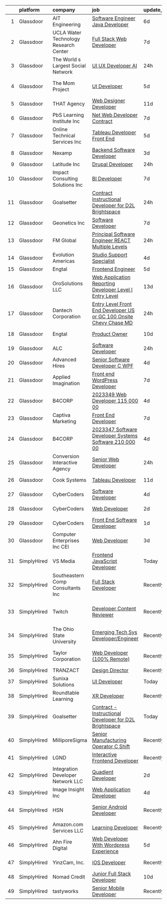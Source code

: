 

|    | platform    | company                               | job                                                                                                                                                                                                                                                                                                                                                                                                                                                                                                                                                                                                                                                                                                                                                                                                                                                                                                                                                                                                                                                                                                                                                                                                                                                                                                                                                                                                  | update_time   | location                      |
|---:|:------------|:--------------------------------------|:-----------------------------------------------------------------------------------------------------------------------------------------------------------------------------------------------------------------------------------------------------------------------------------------------------------------------------------------------------------------------------------------------------------------------------------------------------------------------------------------------------------------------------------------------------------------------------------------------------------------------------------------------------------------------------------------------------------------------------------------------------------------------------------------------------------------------------------------------------------------------------------------------------------------------------------------------------------------------------------------------------------------------------------------------------------------------------------------------------------------------------------------------------------------------------------------------------------------------------------------------------------------------------------------------------------------------------------------------------------------------------------------------------|:--------------|:------------------------------|
|  1 | Glassdoor   | AIT Engineering                       | [Software Engineer  Java Developer ](https://www.glassdoor.com/partner/jobListing.htm?pos=102&ao=1110586&s=58&guid=000001821536e286b734d9c27745db9b&src=GD_JOB_AD&t=SR&vt=w&ea=1&cs=1_9e91de24&cb=1658213295184&jobListingId=1008000208202&cpc=5B877AD962FD223B&jrtk=3-0-1g8ajdom4kugn801-1g8ajdomiii2e800-0a2ed63200f2a129--6NYlbfkN0D0ZqxdZg2TwcIemQ4yr89eGinLCR7bn2QHXosobzuZIHndTq0DHpIGA1ocDLxhN9Jb8svQ_OKQrq83kyhQJ5g5e1MnAuCwvWaalhLzHXf05eE0FLTqCxH-sIhksLsVGj3LKc--yBd5uH1snwTFWeCPKRJzAKooCr7lddlo130lMlK1p_gatJWq-veLKzdLITftzFGWUuAxYMs5Nj25LsDNWoDxFtnhm4twYb2ZmiMXi4cOJI-HqJI_Msp38LQjDe2MhCH5eomyjVKJbo3ZPvqyFlDsird-gkoYCxz_Vb0obVFWk7eeyXKQd2SiWyPUVl7pMGYIX6oSDWciprWZYhRwB5kW3180YUKF5kbcw6MNdXuzy_mMmq485ywAwMUycaQT_jHTzYkOt75njhoiozVt0eu8yiEPSCmRbsVsA0BRkN6QdNt0CMZrN__V8rg_tivPzVF4n7_zBneCo0OblntY5YtfGkXXF8OQQHb5FYIo0_nKPoCfN_azKs5GAZa70ckEpC8wvtwBoe4aPPC--I87)                                                                                                                                                                                                                                                                                                                                                                                                                                                                                                        | 6d            | Orlando, FL                   |
|  2 | Glassdoor   | UCLA Water Technology Research Center | [Full Stack Web Developer](https://www.glassdoor.com/partner/jobListing.htm?pos=117&ao=1110586&s=58&guid=000001821536e286b734d9c27745db9b&src=GD_JOB_AD&t=SR&vt=w&ea=1&cs=1_c0c87c96&cb=1658213295186&jobListingId=1007998823853&cpc=AC285F3A3ECA6BB0&jrtk=3-0-1g8ajdom4kugn801-1g8ajdomiii2e800-1ede1dd7f6c021a2--6NYlbfkN0Ay6kFKCr-v63VpoAAVMigogemZD8BBqQBVpLf3D51uWFpdnsChbQmKjTmbLO0QNBRvN23jAbx8HR3b-hcMnV6yCOvsWzD7SGynhPn7D8ULmMZG-aJBk3SNfWPrNl0rXNdSkgLD25TR2isM8BdJqaZ5KaQXC1njD1h8jA17dvJ5yt9Oj2Hj2b54xvbwZU9x2RDSDeLnbH1LgTl-tCH3l3Cm2fp-prdG3ns7ZyCbPkmgwVoCjFwviVdBuHNVgRM2W5P1IIu3tgAiGrM0fCDm1tqKBtHTcctPN42iOS5lLhndNW9cNvx7IPaZGLJgn-0vqlME3g7bBI97s-p-I9EHbEH9sgdjve8FvfU-j4rrA7aB9GMttzyX4Tu05Xp6VjVUAkDlVz3-OrBPGLBSNKKILPprL8xIVv3iqLfzYTz_SuLsH9sI-OH2CJJ6FlgsJTIWcPndiChENzjvdRN-ed98BIPwFelETWrP3ZugUjZAfnj4onqehiuMRl8c2h6Lu3B8r4Q%3D)                                                                                                                                                                                                                                                                                                                                                                                                                                                                                                                                    | 7d            | Remote                        |
|  3 | Glassdoor   | The World s Largest Social Network    | [UI UX Developer  AI ](https://www.glassdoor.com/partner/jobListing.htm?pos=124&ao=1110586&s=58&guid=000001821536e286b734d9c27745db9b&src=GD_JOB_AD&t=SR&vt=w&ea=1&cs=1_579a1882&cb=1658213295187&jobListingId=1008012161687&cpc=217C45A42544DB93&jrtk=3-0-1g8ajdom4kugn801-1g8ajdomiii2e800-0c8ed47a18e83c06--6NYlbfkN0DSgjPPcnEdvoK3uuxfISLALE6pB1FR7YSHOr_tSg5_QGIhoz_2VqUepdcKLBLI_zQfqeGEJ02t1HlB8_HMM-HwJFzTKhmaijBLIH9TdD1T5RlHAj3Vjqfnj2lClj_iHQd83QlXV3HAWkCn_euEpTGEAlcgiIf0yIfRuZ3DO3FPpWEXl4Ieheetr1QnbeXaRvyKzAPJWIkd3V5y4xC4JmKt_GgiWRYhXOyqv3ggH3nj_C-96yNS4WGePTk-Q4-4Pl76qGYHLde4zza8WLlTFkYFVI3tbzwdDVxnzSA1Zj2kzEeqk9TC2qEV76Tf6FgMuRMhuRARsV6N8OMl86s6-81Wq9SqLYjV7pLuIP579e17W8Ksdq3B-CB-MDr49Ppol4fJRRgYs9TfQAXwj4iw1qW-_rrQ7VW10gRj1Rxh_3-5h48VFopdwDNSUIJQ5nk_8wrsoGVZ80BWI-0klGM3BHE-mQOtGeobI-b58GkPM0QU5iNO8mB1OTmOg6UUpyVpGNEk8ls8TtvatEy7j9mGm8_TwDt7bEOBFNuWNKt6S4budozCFX31nbLQUAN7Gb-ZeBMT_fbpq23cGqfMyiUZ2zu3iEv_si5wf4c%3D)                                                                                                                                                                                                                                                                                                                                                                                                                                        | 24h           | San Francisco, CA             |
|  4 | Glassdoor   | The Mom Project                       | [UI Developer](https://www.glassdoor.com/partner/jobListing.htm?pos=118&ao=1110586&s=58&guid=000001821536e286b734d9c27745db9b&src=GD_JOB_AD&t=SR&vt=w&cs=1_e35ed78d&cb=1658213295186&jobListingId=1008003187076&cpc=632C08DE5A4EA969&jrtk=3-0-1g8ajdom4kugn801-1g8ajdomiii2e800-9cdda45683b89dc0--6NYlbfkN0BDp_epf89aHDQhKpPegNJQ_ldQpEFZQsM9OcONMGxWx6pU56EKHF58QjVdAUvn2gXX1fuekItIkCiy6qYi46CotMFumCy-OLkNLGC5HlInWK_9X0_7Yu4FaCm9-yL2AeUCMmtMoKhVNK81R29Kv7leI8zn9ApL1hPLyF4EWDbSWgGWwlcAkyly182izPc3-6FT80DAznjg5J159GdzhH2RwX_cI3a-kiGK2_NeVtuds9p4dhbH9yXQJN3-0lJ-etEGokpt1pDs0E1_J0sE5j-6Q0vsxM-H6WoKUKevXQ3bVSEK2Kpicr9YzyFL6aTr3DEdHz073Ui1BTgx2b0R_ngD0k00iraxR_4V46SJVuYI4KDkJJRK8HX66l2ymdRdscIKWgkcA4-rNcqYFwyiIUAEqm5vku3K8EOOecPRxbX9jQFgSH2wbbwv7WXiwa3FjfdKukBCb65owNtKGtfjKvJKSnYGS-pG6QSihbO926JVpMx5_k9gvXnn9W5dcp8s3gQqXsO4nQNyI0WEnVcxfN0sFGrr6Pc_nF2iAuQ5TORJlHi4Q06zWYgl_zLKl4AGLf_XBW9SX3bkTQ%3D%3D)                                                                                                                                                                                                                                                                                                                                                                                                                                                                       | 5d            | San Francisco, CA             |
|  5 | Glassdoor   | THAT Agency                           | [Web Designer Developer](https://www.glassdoor.com/partner/jobListing.htm?pos=105&ao=1110586&s=58&guid=000001821536e286b734d9c27745db9b&src=GD_JOB_AD&t=SR&vt=w&ea=1&cs=1_9c07f9e1&cb=1658213295184&jobListingId=1007990020797&cpc=C17E88BEEFAF6676&jrtk=3-0-1g8ajdom4kugn801-1g8ajdomiii2e800-0c50c41ba30ab75e--6NYlbfkN0CNPXhQHeQmpFLG1zbnVry6FDwS6k36Zx3mOturxRE7VTwd-PHBCgegvK6MSUCpLPNO5VeDiSWy4Jg_X4vF36py9cvxKfHCa3YoYBIzWKw3WHI5I-J9NyizVTVDg5tcklXjn-A-4m5usbuY75GunOoLcnQEC6itfPuGb4uBUW9zcmWdS5i-3rDgLi_VQXhNEa_psi4sQR-b4pSwEXEP89gHanPLKvYNdMPmjNRylWGrRA_o9vUzz1z6tilwoNH_-X3rQIicbtvwgxI4Txy7kV1ynWMpbWSX4CfyoA7neonvLsqhuAd9KhQyqR216IxDLb1Yif622nBR02jWZfhs521K22uvHHpy5hr1wsW8IhbCopb-LU9IDhXP788LQigUfrbUfNmxAxKuGqTqw5XfXGNAIAJvF2-drwItr-QOr1kL2iPBGT__NtXYzsYuslWBRFcy2TuCfeOogVXnJNA-pzkvTBnwhmPqVHijd_fMi6mbZ3W6Z37Fbc-8QzwLErTN9eE%3D)                                                                                                                                                                                                                                                                                                                                                                                                                                                                                                                                      | 11d           | West Palm Beach, FL           |
|  6 | Glassdoor   | PbS Learning Institute  Inc           | [ Net Web Developer  Contract ](https://www.glassdoor.com/partner/jobListing.htm?pos=107&ao=1110586&s=58&guid=000001821536e286b734d9c27745db9b&src=GD_JOB_AD&t=SR&vt=w&ea=1&cs=1_8c326a94&cb=1658213295184&jobListingId=1007997508961&cpc=DE56C24FF6DEC286&jrtk=3-0-1g8ajdom4kugn801-1g8ajdomiii2e800-431dc7d6eb8e9e3f--6NYlbfkN0CzcDFs8cjNZITHzPaspPYUdxCTppyanGLeq-qEeiOFHwY2WUyAnrlC6G5l1LuU5IKHxjyCgUqp8mxy4a5IC33s2UK8mx8dN7YhQ0rP247JP9ZpFlxylM7TmqOznRWQzqBnyN5Zpi20U0IpaE3fpqJiqYF1qpU79bKpG6sVEMS5Xmy6HMvaFAwe_eMwbVdUU-tg8WGbOvHmXO1G-OvXrrQwQHwF158PdjNTqy53mg6neHzom4hh4NVAba9TO2ClVQL-j34KgXxgS1h_5CrlIKc0wbcEDCVwbAHE5yyafOBT7P9lhlkWfvhcc7xjkVbtEUGQgxVOSM6qQf7qDlJsgvYA1pqI_Z5oVsbjYo1X6QIpFspR_Ba6Jd24QywBdLJ6BC9Sa6vZiLG8YMzXZvwWAEP17mCEdDIMzW_zhV97KhY-QHo7GKZmVHWWkntVmCIir8MRCUzxcinttyLATeaVYWcIAdnCTbvJDWCwqdCxKH9KYLgjwyg_-8Io-Nfe3o4X97gWNzpIRZrzIw%3D%3D)                                                                                                                                                                                                                                                                                                                                                                                                                                                                                                                 | 7d            | Remote                        |
|  7 | Glassdoor   | Online Technical Services  Inc        | [Tableau Developer   Front End](https://www.glassdoor.com/partner/jobListing.htm?pos=119&ao=1110586&s=58&guid=000001821536e286b734d9c27745db9b&src=GD_JOB_AD&t=SR&vt=w&ea=1&cs=1_25b60b48&cb=1658213295186&jobListingId=1008003260634&cpc=FD1C1DA32C38CFA7&jrtk=3-0-1g8ajdom4kugn801-1g8ajdomiii2e800-bc1b18cc54dc70d4--6NYlbfkN0CO3lo8tTSczNz5vS4BPhUQq5cXCmywFqjKhWVhQ5Cs0rpojEv2EMPlRio45zKQYrof0PeSpBVVYdy9EHtJX_-XUYsp1OxEHMdCarLl03UpChyJ_2t9wUiph2rzU2fvkXneatZdWnuZX7ytS-pOzHfGVmLYkk-QPBKKFYIVWtLZ1DUerzvk5PcdquAKqtZoJPhuf-eRj2AG1Iig8gYVPgzlos7a-4ezeXl9NmE2gbLy3KTvmDNQNtzLx5Se_mj7fhLkWJayK_0H6V3Sg7E3CgwFw0Z5j-hbyCtTf-cBdmcvdgukr8L5Aitqgkl59LX1suCmou3OyttqQJt0iulhiAX0JPgdxsms1WWz_oWtfj3WwFnpv4LMNmUTvrXUuPxbHMYIIe9LYixt9KZkfy0duN_ZPvSgVm4tyE3i-Lp5kKfg_4G05u92FUJQ-4n0tv5EF-C9Sgzza2zuWjZJBa_5n49_hA1iyR8va3oSf0MqtIvrECfNw1yz3KObPs2SGyYLHBQ88Ug9AZsSVQ%3D%3D)                                                                                                                                                                                                                                                                                                                                                                                                                                                                                                                 | 5d            | Remote                        |
|  8 | Glassdoor   | Nexamp                                | [Backend Software Developer](https://www.glassdoor.com/partner/jobListing.htm?pos=113&ao=1110586&s=58&guid=000001821536e286b734d9c27745db9b&src=GD_JOB_AD&t=SR&vt=w&ea=1&cs=1_82b66619&cb=1658213295185&jobListingId=1008008205272&cpc=451933188B21919D&jrtk=3-0-1g8ajdom4kugn801-1g8ajdomiii2e800-c53e30da08df947a--6NYlbfkN0DA3DILf-aPfDkcgl3b30D6lkm7yOeUEJzaCM8gLpdH9Lhytoodrpt9VOlkyoeMA3I489-20KC2UhH2X94GMkmHgrdb5o6j_HTkoDwbIebIQiKyo9Syd2SlEnLtcruhTVhcbEg-L6KT_hkbwOFzlvQnXZ6mydn5nUcVfISxyJv8hjc51e-TUNGAGj28dDydWkrzHeCq0P-z7E4ASFkN-rSzpwyVWoV7_FHNgSbVkChK0_an6KDYCN6QKa_7IuiRREcSvIQZbgYdgS8qEOwGWM89axlMbBK9BaYf5-G0Xu8t8vMsZIWLFaMtR_kYvF_l554wb5pLAk3xjQqlAyeuBR7FwJqWAmOol8AVYq1Uwn10R7yhu5dRlVuXxeAWhIxL2IRk_zzlf68e3FxBnoOshsfJlkt2sjhXUYHQrm5XLTg6nPNDjXxD1PBunPNnMBYfaLWbjtoLM8T6Qw%3D%3D)                                                                                                                                                                                                                                                                                                                                                                                                                                                                                                                                                                                    | 3d            | New York, NY                  |
|  9 | Glassdoor   | Latitude  Inc                         | [Drupal Developer](https://www.glassdoor.com/partner/jobListing.htm?pos=126&ao=1110586&s=58&guid=000001821536e286b734d9c27745db9b&src=GD_JOB_AD&t=SR&vt=w&ea=1&cs=1_a0b563e4&cb=1658213295187&jobListingId=1008011803252&cpc=2CAED5C921A5F994&jrtk=3-0-1g8ajdom4kugn801-1g8ajdomiii2e800-f01455df4945d80e--6NYlbfkN0DHl9MnwPpq1bbpPHgKt1JoxxtgUYxcPgpGa7590zZ_bSO6C83MMtUscRZ8bkrEfXsP2ZU7PF4R9JqA9uxqxiV90t4Myb3HmT9xKDbs0oAb9sGwbnoJCTOaKzkjFV_fJVTNNLuqOvSQIPWPfZLX3tjTYdeJRQSKao_KobcWep5jIzkwwVok48is-xP3KVXSKgvKUlORmXZgweFNe6qYj5tyFYCN1QHsElT0l-8K9k8-FRD-33TDKxLJkQkdweKNdQYnwpjQpq88FEQ8UD6_iFIN7WHOTGZbMx7ProS0bXbSt-8eHdWEQ1Ak15Gl0UUnnJyuLyiFhFXXEUT80I3ztJzVXpd9vJtbDnXQ02VnKVcKY4IcN-GPSvUzhElkAenuhTWtkPnlTql9F0h2MwUdLIlA2oV85rgDtDLCzBYbowEBV9xUWlir4nIN0A74g7u0-uXTG90emurTeF3VCWzxgZzAjLVXg3sdasHWOsLerWhYEx1zJIojrEm42ZjSiNic1HEzSjRYJZnTUQ%3D%3D)                                                                                                                                                                                                                                                                                                                                                                                                                                                                                                                              | 24h           | Remote                        |
| 10 | Glassdoor   | Impact Consulting Solutions  Inc      | [BI Developer](https://www.glassdoor.com/partner/jobListing.htm?pos=115&ao=1110586&s=58&guid=000001821536e286b734d9c27745db9b&src=GD_JOB_AD&t=SR&vt=w&ea=1&cs=1_f950035f&cb=1658213295186&jobListingId=1007998096673&cpc=0C139D4CAD5A6DB2&jrtk=3-0-1g8ajdom4kugn801-1g8ajdomiii2e800-abc6260c73af32e9--6NYlbfkN0AWOWcHdyUhKZixdENED_n4DWBh_j8Uz1gE-nsoubDRoUybEH_PU1M-MvD1Tc83_yCpaeWju2xL4kS7-scHadwhBpl9g5ac3nIHs90h9d8Pao_GNpsx8XpN7GpK7GCwdx3lXdR1Bn1q2dnTT7ksJSsgVsbbFM8jvANluBMxKQvQ5pU2K6TdVdVyKiQRwoi4M9zL03-ORqQZk08jdanCWBzK7nQBT-gKGJhTVJq6Yiy-katX7YGYIPL1APhpd5yhkegmLtK6htQrgJ1NdSQdZKn4IF0MOXh_Pr4DhrUmJq8EalkSi2XQhQ8dgZWP6IXm2m440m9_FpLFFF9TILxk2efiXQZb1s4ayIqj4PoaIDgfKmpmB9IpowAKRa2ZpxXwNa2AfoX-FUyy8837LabBy5RKQfT6_EsqRtneO4BlJFwrCRlep4H8mo1SePjNMaBVS0AGYFlXhgnjG-vJXd0UbiqmdxeCWBf8EcCa9KGjmmmEM7MdgVWXBw2S)                                                                                                                                                                                                                                                                                                                                                                                                                                                                                                                                                              | 7d            | Remote                        |
| 11 | Glassdoor   | Goalsetter                            | [Contract   Instructional Developer for D2L Brightspace](https://www.glassdoor.com/partner/jobListing.htm?pos=103&ao=1110586&s=58&guid=000001821536e286b734d9c27745db9b&src=GD_JOB_AD&t=SR&vt=w&ea=1&cs=1_c76ff16a&cb=1658213295184&jobListingId=1008013039980&cpc=9FE5D8D7282D4400&jrtk=3-0-1g8ajdom4kugn801-1g8ajdomiii2e800-f0a1eddbf740eaac--6NYlbfkN0CPEiJEzZq4I_K6S6Q9VC1QMfIsI0INZ1UYi7vjgDL48f87QLouAYwokg0T2li5PLlTSCVUIr1PgrYGDog-2Ot4P4TbO3x0ubC8nCF7Cd1CY2qVIrcLjIyHToaplJzfBzGuCBkQ7I9UndVt4Ds2V_KHg1DXR1hsnDuCo5x2I6XMTIeVmplvLydh_dNs9zhnGoUz-VHIKZ0iWl_wWBJ1knwi9LXGIBXd6Ps5jqYexD9f_fLy8eDI23gg-uJtVkQ6LQAXVKPnitpxVOPGry7Y0wZgXQ5C_tDKWQUbIi6hXUZpHg-_SEIwz50FDsnqoTm4knB3kuvj49ojUuL3cIK0tw5QDWWYPVB3SuMDw8bMgGS3S_xbN2Yv79jKKlKoy4B1topv9JH7VhAUaoC75TISDWlBbdR61KPHGYPjOyEZ7IltWEkgfKJj49zjMpFCMWUDuVzkSTuCGrqyUyO5aVJT_TFF8Re82-pq5axBbq5TIK5-k0erXO8rqagB8bvw8-mf-ltYhKOfaqearA%3D%3D)                                                                                                                                                                                                                                                                                                                                                                                                                                                                                        | 24h           | Remote                        |
| 12 | Glassdoor   | Geonetics  Inc                        | [Software Developer](https://www.glassdoor.com/partner/jobListing.htm?pos=109&ao=1110586&s=58&guid=000001821536e286b734d9c27745db9b&src=GD_JOB_AD&t=SR&vt=w&ea=1&cs=1_c6638905&cb=1658213295185&jobListingId=1007997477831&cpc=8D52E76475A7E842&jrtk=3-0-1g8ajdom4kugn801-1g8ajdomiii2e800-bef7fccb4b6a6b64--6NYlbfkN0Dp4TEsosfR3xOewS3n02fZb0GFX8C1YwBOwGO9Y4GlCdYAOF2EWrSrg4JdYSnGULBfEnXojurkv8G8PJdKfD-aIslab7STATpvU8cajBwfgIceMdkpADzJC6ehKqK3jdtejKXX5gOFo97fHGcpdr3euH2MuM4QvGIHEvaLbevGmueib5wInMR7VXIBNUHBdipLmVm1uR-V-Yk8cmVtzJ5AWEq7RiGY9PmWEJhLpbEnR4R0VraPtwNWxVmpa90LLg-5eQKk7A7-MgvMMKYNijnsTP5wDsCRKO1k115lZ4yyPZ5CeuFnXYRvDNmOkU5wPBvMFcrxJIq6pX6CYDHx5mdx2VituNCHF_fiIpTztCZpIEV-vMm9wmo-EbuFX4OBH3kwfJhssF-HPNyv-TAVbsiNo1lKFBt5bqkneV3PrrJpMtXUtqSmzGAVSbNeYE1Tr36UY6wiOXN9H4U8NbeyDv-UyyKL9UPWozaPg8wuT1Oo3Bkv2mt3y6Lb)                                                                                                                                                                                                                                                                                                                                                                                                                                                                                                                                                        | 7d            | Boston, MA                    |
| 13 | Glassdoor   | FM Global                             | [Principal Software Engineer REACT  Multiple Levels ](https://www.glassdoor.com/partner/jobListing.htm?pos=122&ao=1110586&s=58&guid=000001821536e286b734d9c27745db9b&src=GD_JOB_AD&t=SR&vt=w&cs=1_0563dcad&cb=1658213295186&jobListingId=1008011552162&cpc=F4EED0218A761C36&jrtk=3-0-1g8ajdom4kugn801-1g8ajdomiii2e800-842d21b265303949--6NYlbfkN0BigYfUOQQO8rsDFezZ08dlx-sTCzq3kza1wdUtMryv-0gUpyNq23bHlKWn5UmhldvLlkZGBc0sjnM-_Dcag26ydBPg6-EVVovGqCIKYuoCF7rLs9buSe88rC6q05pDMZn6Qrym64LyUg4eat8c_tmhgEw6LVDyDDC1iYXL6atOiPwn7FM5pO98CCNV9A08IJ8EIzsra5dPv_T73bD6FnUUzkKi8CEHqwvwERMO1Om2Xmb5hA25gWE6arW4sJW1XZCSUZPc0JdqFmtx-M1qr8q0YNb4s7H9IBEB1BazgnjECad1k3ZDUtwlZer9hcDJu3VALf96V8GzFNFyGey_obvyw9AA4pRtT_LBSp-xIpJ1oC6nsjDsY6k3dkxAoUCXf4uu32q-0JAUNIiq39S1Akrj0V8_Kk0xpSD38VYCB6KxBGt6jG9VbLghYKJzaCAIFKo%3D)                                                                                                                                                                                                                                                                                                                                                                                                                                                                                                                                                                              | 24h           | Johnston, RI                  |
| 14 | Glassdoor   | Evolution Americas                    | [Studio Support Specialist](https://www.glassdoor.com/partner/jobListing.htm?pos=108&ao=1110586&s=58&guid=000001821536e286b734d9c27745db9b&src=GD_JOB_AD&t=SR&vt=w&ea=1&cs=1_7ed0c12e&cb=1658213295185&jobListingId=1008007017739&cpc=AF8BC9077DDDE68D&jrtk=3-0-1g8ajdom4kugn801-1g8ajdomiii2e800-74a0d04c0a29f7cb--6NYlbfkN0CDzY5O6uccXRXWu_WX2mUMvcRfHEMtu2IpX-_GKz3K2H3NAn9OmxlWdB8tQKWz4IwcRQNE9ckOCgqWcHu0zrDqSy8u3lfHiF1voghCyGN21J2TtTeiYrg9tWUXtGwPSNudk5JP7iJiUECdvYQAMXIgQLaqJWGiacSpgVexzTWT2HjFzeQFqa8D-Bql7lxCK_ubYNh8_-QRQB1i4o-bGFsZcjgmQiuxuGMa2C_dA_SgQizev0YBwyakYfCTUblknm1jQHl-XuWW5mKndtLn_nCouESaQkXGRLG3QbeI6NorpspTVvsqpu8yC5yzBUO0zOAx1xQIFRx2PqTWYcuGMV62gQiRUVHaZnEu79EwM-qLin05dus3wMHWwUbqwNMtcabo9eGal0QCfE-kxEqisxNJ7q5j1WudTuGXLY2BAAYXXMJMhsvJRLL8PHegKJVVH_EEKULrwwylysvh0ap3Bw1Ij-eUueJIyhUyhycDEuJIRgIV08-EnqYtpxAAQeeK-IXgS-iIRdkXMdKMK33_OTKssoHPeArlEOnM2bRJnBNRVQ%3D%3D)                                                                                                                                                                                                                                                                                                                                                                                                                                                                                     | 4d            | Southfield, MI                |
| 15 | Glassdoor   | Engtal                                | [Frontend Engineer](https://www.glassdoor.com/partner/jobListing.htm?pos=123&ao=1110586&s=58&guid=000001821536e286b734d9c27745db9b&src=GD_JOB_AD&t=SR&vt=w&ea=1&cs=1_3ff889b9&cb=1658213295187&jobListingId=1008002673139&cpc=8795CF9063CD573D&jrtk=3-0-1g8ajdom4kugn801-1g8ajdomiii2e800-79d59325bcaae3bb--6NYlbfkN0B7Z8t6fEMDh_BTkcJVPNJicKvZQEBTy5HSwyHa20ewqmyfWNXjNsfvmtdqiCQm-ExtS6xz5Sl1OvZBWtRbLgq20bQnKJXfljdUsfx2oPzT1-S7qnfj3T3-N2DzLnEDKKHD_QQHYIGdzkNF1ojLTKGXEDYounEBkkB95nCdgj29ygoTeOxojKlerontGyD39drW5bjSD2ESwddPZPvxuirbLXDNJh8K5doeG0stisn6fmoif3yYAx9tu-9EhYUxPMCzaEvK4_Ic9ki0zauHE-ysESlrNbP085Wfg3xhzyi5n_OTBE1JUIjFjc2dZApmf3cFDE92yRcdNVsb7208tg6Q8ClxxumWWlREM0z-W0CraVEIqLwb2T2f_ohzS5Zel0eOaJ3v1RX_yPeEoEqAQjGSRTPrxpkv602gdCjQNiY636ZrKd_gjqAtepZAxxzL4hziRRFphGx9xjUbxuNTLGnNTuNxsHeGYTo_xZnuN2c4qZj62DqQ_z7KF9jA7kfA5bA%3D)                                                                                                                                                                                                                                                                                                                                                                                                                                                                                                                                           | 5d            | Remote                        |
| 16 | Glassdoor   | OroSolutions  LLC                     | [Web Application Reporting Developer Level   I  Entry Level ](https://www.glassdoor.com/partner/jobListing.htm?pos=114&ao=1110586&s=58&guid=000001821536e286b734d9c27745db9b&src=GD_JOB_AD&t=SR&vt=w&ea=1&cs=1_21dc27b2&cb=1658213295186&jobListingId=1007985251204&cpc=9DC6E4D8324653EE&jrtk=3-0-1g8ajdom4kugn801-1g8ajdomiii2e800-3070995f1bd285c7--6NYlbfkN0Ao_E51uHTqrpjn33Fef3w4tj-C-5Z9YF5W28n9YiH2rllcHgc1LOR4KSjP-CJey-F6Gr8zvF-2sSj2FyPv8jzgkwj0UIrH-L_V1MWwrwP5EYHKUfu1LnyiA_-gMM9yVU4QwDsNlMsGWRMa_xAUF-9-vL54HuwZeH3dljXoK3tUg88mEC_OnMIQEDOD9Ia1Em1kimawPmFZp2OVgv3PJBWDJvrYg1dI09DL9YEkeHUn6PM4Ld-RYadvMnKOl_GJGryFB9CzcAMTpS8l_7GhNYupm1VDqR6y1tevcK0gt3YC_wQW4fcAgrVXz6ACKdkRAMy5KvRKJotUWdUnWaYSebErLl0MYru0ux4MODEog8VGz8SZOZlSSTBfLgRpmWZOox-zOaZz9f4NpNxS9QhEk4gAdJXuEPEiSJZVhkhh1pS3RQLXpQrpPYdnOcMCHWZ5kUAHkikf2m1oiZmcBD-J0ZkFHegTxSJfOPnDyXRn-fePtYWVP34WiH7hDorJHZelXPIEBNht52tMb5BV1d6alD0yGu179A541sQ%3D)                                                                                                                                                                                                                                                                                                                                                                                                                                                                 | 13d           | Austin, TX                    |
| 17 | Glassdoor   | Dantech Corporation                   | [Entry Level Front End Developer    US or GC    100  Onsite Chevy Chase  MD](https://www.glassdoor.com/partner/jobListing.htm?pos=104&ao=1110586&s=58&guid=000001821536e286b734d9c27745db9b&src=GD_JOB_AD&t=SR&vt=w&ea=1&cs=1_6ed35584&cb=1658213295184&jobListingId=1008012504685&cpc=4B86475FAF393599&jrtk=3-0-1g8ajdom4kugn801-1g8ajdomiii2e800-e94c8454a91074d9--6NYlbfkN0Bix7FBf67wPreTmEV6iJoPjf6M7sWQRdpx2Wb_2_BACKcbqdakOJk6VuWsLcLfydgJc9s2UQWLMU_moZgVftOEV6YK8ps5FBtcHbXlBXk-nU7V874ZE_q76lcCSozeMqw1ALYmCmCNMsRf6Bm2iGZxcjFBuQgMMOm28pS-Yj2t3BjoJ8hky2yD1nXvdWOXs_RHOtMj4tE-eYcwgRUjMIYWp9unGRN3GRn-R6Ev6AeY4zXPi891Zr6FzCUMYVpt3WYkYH5IQ7y1CPH9FCVfMcCMtmpozcjcHveBYQQsYLDIN-kHEFr0NDBbG4jiLSPJW7Tg5dLsTV0gC4U9cAwPKcokx2gmOtAlF952qlPS6muOsuf1ojUBVdcHn83WBBde7m42bOrNxUi7_V0UPWW2pnjooV1xCpbD-8gFTArL6lGRoZe6JHdzLCUEDaaimeGeXhG9S4Vz5lvGCJ0BRsAzLFg2AniYqeZSOPnfcvj4VsWvmY1jk_FZL5PdzPkQmSa5eVr-Vy8-sgmh2g%3D%3D)                                                                                                                                                                                                                                                                                                                                                                                                                                                                    | 24h           | Chevy Chase, MD               |
| 18 | Glassdoor   | Engtal                                | [Product Owner](https://www.glassdoor.com/partner/jobListing.htm?pos=127&ao=1110586&s=58&guid=000001821536e286b734d9c27745db9b&src=GD_JOB_AD&t=SR&vt=w&ea=1&cs=1_377a685f&cb=1658213295187&jobListingId=1007993096051&cpc=6FC5BA77C9A4CD78&jrtk=3-0-1g8ajdom4kugn801-1g8ajdomiii2e800-eee2d180471af58c--6NYlbfkN0B7Z8t6fEMDh_BTkcJVPNJicKvZQEBTy5HSwyHa20ewqmyfWNXjNsfvmtdqiCQm-EzbU_ayt_1dV_mkQSOUR08VlOWq-QB78UPnTy2vK8yzdADMRvGTm3TJ5v2VuzjgkA4o0Fcdt23tZ2IZ4ux3MwC-fHSfDwcDbVtZ5V5QbjZdN6YagjtkutiiKnkhH4GHJmg0vlztQ7UDzutjHPNa8uC0rR4cmEF1WJb6iUwtxB7lB9QyhbXXIq7Ef2usjNEOmnS1VUPT5tgEJKNTpjFKTLnqrbz_4kvwj0l_-Om_e6ttkggGrZj4AwvP6vmUOsNQfrzIl1dL8Klz8FDeWwYo9ivZxOWfGuqY9WIEogV5KovKUli9vrhhlcJ9Keczk23Pj7eHSzf6ITm9WNI1Hl4zNUClIu2eimrc9dLzmWcToPVTAtJZKE6ai0TplycXGJbOFFta3edKWPYFVMLdwazGGabY1WlflvvpAoGLamNugtu2JkdWhbRLN5pxy_uj2jqjRbA%3D)                                                                                                                                                                                                                                                                                                                                                                                                                                                                                                                                               | 10d           | Englewood, CO                 |
| 19 | Glassdoor   | ALC                                   | [Software Developer](https://www.glassdoor.com/partner/jobListing.htm?pos=106&ao=1110586&s=58&guid=000001821536e286b734d9c27745db9b&src=GD_JOB_AD&t=SR&vt=w&ea=1&cs=1_6fd583a6&cb=1658213295184&jobListingId=1008012061819&cpc=61E17551093C17CB&jrtk=3-0-1g8ajdom4kugn801-1g8ajdomiii2e800-77fe1a5aba1bd77d--6NYlbfkN0DWtRa9NJfjQIs4MWRRqD4F41esfMsK79cV24t80VXfzUK_fEmIZn_-W2eiQGtbySsve_sy93cmUn2LJZVuoMVg66ZSaMdWHbgS914pe5jd8iUWt4LrKxkXzMJJFIVPU6-0UiG_7PsRr53_thHMGSj7aUQjGEt7LWl3Gs61x7dOoyYazVzuduh_GXLjYj-RKw5aUq1DER0eUAXfD3-VI27NK7L0mptCjR3aVGImnSXXbplUoaczIAFnw2Fyh-eHExzBPz8rnRHNeN9-rAFNX_97lRn652ZxlDeC-gPzpISef-Qp0lOMR2_QUGGeDMdhb6KL0DKVbOyEAw2VLciD2LgI7bEP2MbLzN6du6J9nm9pypBpisZdDMM8jTje9dY6ZOFdbMXP1XCFKNdx162Rllv692_DFVWrNyA8ftlD4pAcF1FFzaUHDnkTsC9Ruv2M4OfUxLi5WZ6kn_hFrvWy1a8y3oBedca36auswe11Gbx4zmclJq9jbGqqeAbSeXMaBBA%3D)                                                                                                                                                                                                                                                                                                                                                                                                                                                                                                                                          | 24h           | Caguas, PR                    |
| 20 | Glassdoor   | Advanced Hires                        | [Senior Software Developer  C  WPF ](https://www.glassdoor.com/partner/jobListing.htm?pos=121&ao=1110586&s=58&guid=000001821536e286b734d9c27745db9b&src=GD_JOB_AD&t=SR&vt=w&ea=1&cs=1_ad0d2bf8&cb=1658213295187&jobListingId=1008006547528&cpc=6BBECBC74F3AC36E&jrtk=3-0-1g8ajdom4kugn801-1g8ajdomiii2e800-6a8df6cc89574174--6NYlbfkN0CuPofylY8s1Vlfyi5lv-RomZE-zEhgWrdUVG3nVbZ08pGe7bA7srhsadKURrfS__KeTl1Suc_y_eZqp2lzYalY3pZfAiDcV2MwKoH9uF96NezM917mHWb3G2RnZmoWV5blsixWgTBaDPbBGKtrengdQ7Kz8htoJcz_pxBf5evvBZu3PinRZcb0twvnY1D170Y_ZqnHodNQlrL5MPW__kY54oP0G8MJcnOgLKHq2_04OBFKgr53OMrTij9flY8RMQ7mSwgsK77Ce35cvrwMV9C4lpr3NUZmfJJhYAxCvIfUQ3ZX-5kzW4I0oiF944qN-2Yldg2ffwgIprtJnuEVcwhjjp6r-h2Ltqj30TDzaCqXnatKwxMSHCNOBhHDUrh2S9TCyVDYFkcRW-3MhHvkcAXd9hzDjUZ_3b0XWyjUoSjGRFMDx0qStS2MOOBtDJB-AgA_8FZcVXuUFy8qWx6ef-5463x0OILaVrfU5bAp7l_P15XgNxdhVX3YCYoW0hPdiIz5aH0QcMQxvZ1gG4CdGJmP)                                                                                                                                                                                                                                                                                                                                                                                                                                                                                                        | 4d            | Great Neck, NY                |
| 21 | Glassdoor   | Applied Imagination                   | [Front end WordPress Developer](https://www.glassdoor.com/partner/jobListing.htm?pos=112&ao=1110586&s=58&guid=000001821536e286b734d9c27745db9b&src=GD_JOB_AD&t=SR&vt=w&ea=1&cs=1_10a46054&cb=1658213295185&jobListingId=1007998212325&cpc=AC285F3A3ECA6BB0&jrtk=3-0-1g8ajdom4kugn801-1g8ajdomiii2e800-a4f3cd067579dfb8--6NYlbfkN0D8j9N0G3bmE7t_bRxWCnyO3V8nRNicLzIRxQmtr6sajk35F-Y_tzdHk25I30N-Ki6GyLTJAncJSLXZV2pMBXZu03_WesvXD3PSOFb64v7IsUsFzOOP1Zdo-whlNGiaKNuoEQKqVtCzUO8YVpvcHrtLquycaOAYQ-LA3ya98BaSXsTGzKKJc4FUxLQuq3mK7tsVo-xgcL83cFHRoT3Y4r8EdjGoFzzF2MMTM0IMnkD0Pn7uF9jAk1dE7xvaCSzETfxYtPhCzCEM8yK-D5IkvaYxdIKTetNvmtSfP-auhVwRQ80WzFXaFeVskPWkUHeGejgSC9nldNXM2OPQ4-S1L4sIib5ZyNxYj4fpsnuPtrhQgR4kyaNDneEFAII7Eh_TZzuogrLI3oNkFTxZD7ktJTy3BQqWkpKBz_jt3a_j4mkw8PJByZr__9LnNFmZx5EJTCUBsKF8iqUkidPHOIYNyxgoovFpvHKyFLrCgIgoNoD06MvzSyKXGxe3uAiTATEGM74%3D)                                                                                                                                                                                                                                                                                                                                                                                                                                                                                                                               | 7d            | Remote                        |
| 22 | Glassdoor   | B4CORP                                | [2023349 Web Developer  115 000 00](https://www.glassdoor.com/partner/jobListing.htm?pos=110&ao=1110586&s=58&guid=000001821536e286b734d9c27745db9b&src=GD_JOB_AD&t=SR&vt=w&cs=1_9e25c71e&cb=1658213295185&jobListingId=1008006479560&cpc=47CFDC01B3F81FAC&jrtk=3-0-1g8ajdom4kugn801-1g8ajdomiii2e800-fbdd4b4e1a2cdf18--6NYlbfkN0BBcNHvdcwdm3ewH9kjvka83ftEJjxlat_DdA1S80VRS6k0mxP7wnwmAsSRP66qfkx-3pDXhOYytuEO3ZAnUmr0v6F89JRChgeVH9UWbWZeQ3Df5UKcvEILTfeMaVxF7eTaO1Bd-ixK3_uP_4SlowSrP2f3K6cCO3f8cqfwfFIp8UJjcTcHhzLULEzgFH2t4TG2XqE5MEJfGJNHSs98ZCGRzW9T_4A-ZCxola1B5vCXKXKJoeNPtMZmp3-xfLxkQemmOPaaotvZv9Gix_i9no0EqliPBt7rpc515kBHjsklTnozxyWx6GuswAL0Y72OBl_M-6JzxxPwSvXp6NhN-J6zlJySc4v9hJKiAh15snU4IFBXj4B59JuEInUb07R6eTkkcRvzVZmekVNhSlyMVzz8zlDLywODHpb8kuUL08eFZFU-Y4Ez43pr0w4jAvqBThpon-xezKoWVDR6aicvUszBtTHIxTijEuTFsTidp_VTL0eG8EtZ1SFq)                                                                                                                                                                                                                                                                                                                                                                                                                                                                                                                                              | 4d            | Dulles, VA                    |
| 23 | Glassdoor   | Captiva Marketing                     | [Front End Developer](https://www.glassdoor.com/partner/jobListing.htm?pos=111&ao=1110586&s=58&guid=000001821536e286b734d9c27745db9b&src=GD_JOB_AD&t=SR&vt=w&ea=1&cs=1_5784bfac&cb=1658213295185&jobListingId=1007997958153&cpc=01657B10174A43CF&jrtk=3-0-1g8ajdom4kugn801-1g8ajdomiii2e800-e582144665fa1b4a--6NYlbfkN0DjPMguGPwvelv0Bkv-OlfW18zM8i9WM4MvDBRFNOmFNpTN-bZfCjkaAjB2PfcGKlSnmMhuyaPOftYwXCWVEM8Xg6eCMFH6nd3jrmNFK8HHaM8W4MlXf8pWhbQWWG1Gyj4XWoc4bTL1TP08lV1rZ7JW6hNEmkapLgqLW216ujeWA8AOAStjav0UdWjhmjJSAa3R__v4-htnxQK2VC8WDMzMPjHs1lyQ49pCjB5D10tqC-a4BLsSClmhNYeSil8a6ZpeHGhk3ea0FjoIvhJgqFuvzjhTIDbX5LgxsyJUwoUen0xFW4cjNXR-rVbiQY8jp-1tfiaZo76YFSS3uu9up2KLaWgwi86Rp6xvpSpyWZ6cMEr0EkrheJNNYd-4Vvg-9m-qQapP7SqN3SBO4L8aHHs7g0UJ3W04LLM0hzoXfXfsAxNvNZDfJelPK0iNUvCj0UmvfX1i_7iAUXbWA7cgzab3EvRhCxJJBqM9g1PrOesUpwNEa8Ld9I9b)                                                                                                                                                                                                                                                                                                                                                                                                                                                                                                                                                       | 7d            | Saint Louis, MO               |
| 24 | Glassdoor   | B4CORP                                | [2023347 Software Developer  Systems Software   210 000 00](https://www.glassdoor.com/partner/jobListing.htm?pos=116&ao=1110586&s=58&guid=000001821536e286b734d9c27745db9b&src=GD_JOB_AD&t=SR&vt=w&cs=1_b8a3f9c2&cb=1658213295185&jobListingId=1008006479570&cpc=B076152010A3B66C&jrtk=3-0-1g8ajdom4kugn801-1g8ajdomiii2e800-00eb874690007388--6NYlbfkN0BBcNHvdcwdm3ewH9kjvka83ftEJjxlat_DdA1S80VRS6k0mxP7wnwmAsSRP66qfkx-3pDXhOYyttdqB5PgAxI6v6c7tivLq4BMrZXmQgYG1HqqJOyZh0CKA4ooDT8DjPY94UVNrn9s7WzRVwkEw9HMJe_iJEXfwdUJ4pbkFJ_kDsEPflgsMVOawAXWvT7dDo-tbRGL6reMtd2fqgE4TKyqdjKKLpbZRQNL-VXOJ3MrL1O_XS3uCZ1d1Nswwf-SGq-9ML_7hGKqR5Pz_vUqFv1SlTEwTrmxSFtxs4tFD3ho8H_VPG4KatG9KDQnHdvYmMIOUCr1mjyZOKhL1SOsySVBiI8Z60dUp1qELf-vbkSM1078bVMmGuctGTEzx85bjcupJuOvnQKTxUeTeQnNFgZL7XdTY1CRKWGmro3yTwCsdC6IQMjYdCoNccTHyujgTPSTfoIwMGdpRa_4bkSQfk9bsUzzDHWVr-XZ6o_g7qTmihUDO7MAh1t5xGvuZ3Tpv4r-Ow_tWZl09fy7MsBxkxjg)                                                                                                                                                                                                                                                                                                                                                                                                                                                                                      | 4d            | Dulles, VA                    |
| 25 | Glassdoor   | Conversion Interactive Agency         | [Senior Web Developer](https://www.glassdoor.com/partner/jobListing.htm?pos=101&ao=1110586&s=58&guid=000001821536e286b734d9c27745db9b&src=GD_JOB_AD&t=SR&vt=w&ea=1&cs=1_db12171c&cb=1658213295184&jobListingId=1008012520693&cpc=A5E0E470F522E57E&jrtk=3-0-1g8ajdom4kugn801-1g8ajdomiii2e800-64e9fb8086691a88--6NYlbfkN0CskBwiMwPjio4exCYCNluVxZZhtDbEkmdMl__p5-3QO1gZwfF0nA5IvN4Mw-AJcrggoZdcYC8a1CunCqHeuGGitBWxiCzetxD_duWFA-mDBlqVvzeNUSE5YYhfRxjmmNugOlUzkRcSzwEX61z4rJPunW2Q-804yzbJqZvurGYQUxwZhEq6XLF-1xQDDUP9Or5ED6sZC9NDoy0fy65SXPWmfhlHqxKs2W4zcf1JE9YIjxqS7rvioTGFV34KGnLhRHrqLS_ID3fnuAeprqC-RmScjD373nOcDIiqBi3tnUsJ_94q3qpwJpmI16nqEHqr04ECatSrz0_b7PSYkwc8tV_UEdwlVFE-npzNJDmZHSjz4mYuaI81rw0bzRr15nSzQdi1D-cWOzS7CUL9mrtGtwzkqfGgioKdrEAolM8C-pRHc6tbOlKeaYrtA7tg3WMZnInHePYQe0kNZAJJ2OW6v6LwGgvgQaPg5FtJk-3DwBNuAgf7ox_ZWDQbdZxHj-4c0D6Ohw2moA6r0w%3D%3D)                                                                                                                                                                                                                                                                                                                                                                                                                                                                                                                          | 24h           | Brentwood, TN                 |
| 26 | Glassdoor   | Cook Systems                          | [Tableau Developer](https://www.glassdoor.com/partner/jobListing.htm?pos=125&ao=1110586&s=58&guid=000001821536e286b734d9c27745db9b&src=GD_JOB_AD&t=SR&vt=w&ea=1&cs=1_cee8b3e2&cb=1658213295187&jobListingId=1007990863548&cpc=56C4EA4A1A191A49&jrtk=3-0-1g8ajdom4kugn801-1g8ajdomiii2e800-fa672ea35b904ec2--6NYlbfkN0Dol3qkho9q2Ldnd41IPtvwkHch_6Mm1925HXTPO4n7I2re3rf-5mTRIbszOuSEL5_W2o_sV51JlVUR3-Gjv9c3mLP45PY_IPgYbDYbql7EJMjfEgk77j3vCNqJKBhfpA-n_oTaMOYwdsZZHzMLoehvOgy-8GfhE8P4T8lNkdVR3R4Rd-kg0ntA2Bu1vMZbNd9GvAL9HIidJs95epXv-onkmcYNy3O4zIYQiwq0ccTsiiqgnoWOOY5wyeyACwKyU7vnP5INKI_IpoNJl4i_w8fXLjan7g-rq4pTrVHGBs8d_Zn327dDslWmvSEktSc90xgbHQMRLI-rQzp4eJ6Hp4DpeXc_yiwJk1OaORopC74MS7qQCCY_tzWhzCOMBbEJgoAxS1FF8nEGqEeZXlAx1aHO5AkWkvonE5enygjH26eJJQsYlxww6RY4K8xIBxWgX2avhVPIP5-mTiVJTBK8ePWMszFjiLI4BWKU1cfJ7psjcqokkeA-eSevy3-hMlKdf1Q%3D)                                                                                                                                                                                                                                                                                                                                                                                                                                                                                                                                           | 11d           | Nashville, TN                 |
| 27 | Glassdoor   | CyberCoders                           | [Software Developer](https://www.glassdoor.com/partner/jobListing.htm?pos=128&ao=1110586&s=58&guid=000001821536e286b734d9c27745db9b&src=GD_JOB_AD&t=SR&vt=w&ea=1&cs=1_3368466b&cb=1658213295187&jobListingId=1008006664571&cpc=FB7E4A1762AE5BEC&jrtk=3-0-1g8ajdom4kugn801-1g8ajdomiii2e800-17c24c682de33216--6NYlbfkN0CpFJQzrgRR8WqXWK1qKKEqALWJw739KlKqr2H-MSI4eoBlI4EFrmor2FYZMP3muM2kxx5uO2PbG9idmeuQEoULJCJbFmv6uANDESSjet-Jx_rR6aojlECeq2hqREwZQtvwCGmQ6RFIGgUC-6FY-DDHYZQu_euS0q1ic38c0-c3VP7n9U-LekNVk5pgOOv68YtsxIOpNV_ZJBNm1pxH5ul06TiIOfNKtxz6GeIpo_maVE6UI_q383F1fbRS6RqV9rfC5Azy-RL17maZOoxuBCtWCmDlwLVEzT0rdM8zj99SQbg6N-Nyi3YDFSLNhvO_vz5d1KqUuoPRB3KrDnIxOwgf0ZEbNXKOIbjQ7dASQMRyKmnCdmUdtL1CbPSZyREG3qnSugqNtEGiv22BiWTptpz0uEIkff9sPp2Xh3ZDh0h5JP_ed_bBi248e-T7ZdA-FpqcjryXuZVsqtwlkJRqcYwl7hvGQ3fKzlvte6D-TYieC4-q0bn2oYNA6e9nVeMugkjM8HitQRgshh9zvW-hr9qOqnUlcnc7QemKPpYB6bN8hd89_ywJWDWwJga-LmARkVNuB0SrLXnx625ZQ6h97IsmvoueUC9O3ynU-PG0ziNFIzqh7vs09pu-nuGTIC3pmlUC6s8gAHrOs8Vlwm42UzEJ9KiJ5rJnw573ig9A64Bj0JoMrdmCTIuPDZx8Z4DtdSrcB0rxJjAK3enZmLs-wkoKe5kayDpcwh4mczP9Fj1-DIanUhmHYJCYwR7aGkEnzxOtPG_MHGjY75Ecpg88-T-u7gBac7DX07i6nqDwfEgehLTqhbvSlv6526fdFgUOe7jGJp6Joiq1Z2asjamXd17XtbrCS3nRn25nDn4ly6WzBQuW-IRcQOAqHpkEpyWwxmHUMQQ5NgMyjxlYcU4zGiN8UA8dw7moYp2q1VIy3HxGsuiYWC2hglHpkED7Wvw_p8ZnWv6WvPDFeHnB-OFj-ztC08AhUk6hZZT-Umyi3VSNoxs3PxbwGCv49vRtNCfw3bE%3D)          | 4d            | Detroit, MI                   |
| 28 | Glassdoor   | CyberCoders                           | [Web Developer](https://www.glassdoor.com/partner/jobListing.htm?pos=129&ao=1110586&s=58&guid=000001821536e286b734d9c27745db9b&src=GD_JOB_AD&t=SR&vt=w&ea=1&cs=1_07b00c52&cb=1658213295187&jobListingId=1008009978446&cpc=FB7E4A1762AE5BEC&jrtk=3-0-1g8ajdom4kugn801-1g8ajdomiii2e800-ea554aa760325705--6NYlbfkN0CpFJQzrgRR8WqXWK1qKKEqALWJw739KlKqr2H-MSI4eoBlI4EFrmor2FYZMP3muM2LEwq3Xynu74O0G6_nWjNFz4Lgwn_ceGFQnnBUYdHeSkh3v5zE5FPLvID5nOzCFetxcGSE0g382m3N8fav7j9Jnx92LDP2hPP8ioLVMcW3ORkjJZ3NV8tizuB0-pyr0RaKDpyF1HjaiDXTlJ-mIUTbpRIlM8bone9EAP3L7zZEbwF_2xLLhOR4Bf-rYVGIgy7ZnZyuAZSoOrzgkS-5uCy0-VXnmj00nvxUggpDAS5U0GbFNb323c2xAZTzU5zMPVHxxDwcjF6ICtVRkLe6vWhq12ufEXI0prhrlFW-_wQR6KDnj0Lcz_xmacNenzbqgcNMVvY66PDSpdoSgheQGtX1bLXHPoLYNdPYqzkjySg_qXlYBiA6hiWSM_KKCFS4JaXuUcwenYsrUO3QDs-Kz3IKw97XlZEf93FKzfmMZ6RqwodYDLCCDPVOf8r1IJWt4oQuodLrYaKnRZzd1KbBqJcOC3cANcZJqiiJEole_qVQ_A37b8xcC8MKqh_skldeus-o6Efsm85ID63k-LBnG7BzmUfVzuSm_MRisF-4-Jy_VQzRBvtQqwL49wa0MXlsz7BJhhfWLwsB6f8Ie8Qmg8HGXt4rNNkiQd65HUF-FhB5fwBKnqGL8dVwSeju2XnyT4djMJGeticztLUGgoR2lVnzFfHQ14hE3TNmfL34itVI6_NApf_Dee08oIVkWSNfz_xaVeyjR_o3KjxOiVlOU9xUe8uziK5FSWf-sXRoNCQvpFp09AhpSRvwZGrcLiBIP0r4Ptllx0C9YLZGqPTwhK2a7bcuwYs9L6gCqM6YaY8c_4Wmht5m0W2Gd09islArujhm56FT5LPdo5NVwRBuNTg6K5KIcbqY7CiUeM-grxnTrG98aGD3ktZBXULdMLrxMTWa33bRwTZelu8t-OCxo9mqYW3_yfKdxm9_CfluKNFzrMXl8qQRO1KPkHTGcC5x9zmHsyVD8DgJxw%3D%3D) | 2d            | Muskegon, MI                  |
| 29 | Glassdoor   | CyberCoders                           | [Front End Software Developer](https://www.glassdoor.com/partner/jobListing.htm?pos=130&ao=1110586&s=58&guid=000001821536e286b734d9c27745db9b&src=GD_JOB_AD&t=SR&vt=w&ea=1&cs=1_29840f10&cb=1658213295187&jobListingId=1008010211778&cpc=FB7E4A1762AE5BEC&jrtk=3-0-1g8ajdom4kugn801-1g8ajdomiii2e800-8592e107bb299017--6NYlbfkN0CpFJQzrgRR8WqXWK1qKKEqALWJw739KlKqr2H-MSI4eoBlI4EFrmor2FYZMP3muM0MAK12PrKEhaXDHuDyEJ5Wid_MGvfcI79PETvy-h3j09G8_Lt8ZGzTzsVeDhimqSq7wx8k0OdTMTahYukDKt3dwBZv9A-pb9s4G0TrItqReCcbJ2Myr3cxq7Igj_uabZFtBRyfFTyuCagpMewTEITcApolf0EBmvdDrsjWbwA1GNC-ghcoQxyVJ6FtNyfcsJeZFk7vIEl5ZvHCvu4SvvIR_156ALBInkcLBQ7KW85B6zkSpAn9nbofuEk-MpULU1CXGNXCntsH4yWvEydBEYbvG1zTzGGkbLdiNN3E3FSSqjrFMEUOKkIYA_iV1Q20vturlaERsGV8h6Jbp1qnZK6a3EVAfImX_BBKhv5gl_axOKoV2FhOhguM_f168llwA1Nby1Qo8lyI0y8u1tI92e5367XrjaDLvbh8z6wyh9Dqb24jpEkZ6mjIz_7Bqnr0CrEiafTR1kSHeltNmgT-dqB68eKFUTc42Y4kd2dE7hhXwh0WOZdDxJSNALA4ZaVmNSjzBv3AittiHlroRy8WXM7LrKjuIpwZoevx3qeyzvd-C6BFkkwr2cLPon2F-LNgqtlgYVWxng3Cvo1caUwdE4-gc3OyMUnTN1jLb3JEfoMA9Yi3hXTJrrG2jzGjltaW1StJJsazZ-wP8F72lXLQPpVTxrvP28JHncxO-gLl0SBZIn-nQ_NGk3jgju5gnxxLfn5qoZ2PMa_hSGEokhMO2KQjOA6Hs5JHJns3e_H8d4xYapFUMjb486bKC5Ldb4Yif1p9vkqlkWPRqj9ker0qT84xHtFNoGH0didGPK2LXXA4qEjncRiybXb5eBv-o6r4GpMwD7xOl3F59UrG68RMQq_Vm_pxiodJfaJ4XCMVVJ3TdLAm-do1royZ6A-XK9gjv5ptSr2VWABMUT1U64rGZg639ppKFVR00eUWvHIx1LW-VQ%3D%3D)                  | 1d            | Tampa, FL                     |
| 30 | Glassdoor   | Computer Enterprises  Inc   CEI       | [Web Developer](https://www.glassdoor.com/partner/jobListing.htm?pos=120&ao=1110586&s=58&guid=000001821536e286b734d9c27745db9b&src=GD_JOB_AD&t=SR&vt=w&ea=1&cs=1_bcf2cb2e&cb=1658213295186&jobListingId=1008008721838&cpc=FB7E4A1762AE5BEC&jrtk=3-0-1g8ajdom4kugn801-1g8ajdomiii2e800-4b74f09d5c1f2871--6NYlbfkN0AVVnl_N3xmP3MApcGA3sr6MLnz8P423WWILI1WvbjE8Ry71v-lom9NKs8rBQiPPScbO5iwf_3IH7c3OnVYftZ8cZGJtLUNQC49AxrZa0WWtx1HIOy5Kqeec3-LmNtPWFJuSuGuHLtsdM895cdDuWHaP2RyFd-Azft5L-6MMfAHDBmTGgrLk0t4aXq3hKTSzgkoRMSOgUz1gOBBH6z9pmWTA4kcw8-BkENB2SEai0_0FST49eqo7YjVy4h4S-t-LsNBeK246WLaxCMfcn21iCOx2S6JiyK_c55FajyLYT6zJwtZfWBxWJHFevDQlAyu9gEMa_SA4EBXuVcnQ6CMEBq_bY3_PsLTJAr8CJHvrsT9dWNMq4fiIDNqtKX2U2lXPVcD58BPhf9bGf7N0D-R0V9ntlEVZ3jt9BsCZ2rdYzpZobJyFwJlVlPEyAlXbh7osKPiFoPQhF2MquW9ZrMNraVTxnwauLDhS32iBefxqqA5ULPtiiVWV1mRpmmg2B763oc%3D)                                                                                                                                                                                                                                                                                                                                                                                                                                                                                                                                               | 3d            | Austin, TX                    |
| 31 | SimplyHired | VS Media                              | [Frontend JavaScript Developer](https://www.simplyhired.com/job/9puhbgmorOTdu9gAiYRo9jjteik78QkL_NxP2gF3KPvtmWljlZdImw?q=interactive+developer)                                                                                                                                                                                                                                                                                                                                                                                                                                                                                                                                                                                                                                                                                                                                                                                                                                                                                                                                                                                                                                                                                                                                                                                                                                                      | Today         | Manhattan, NY +1 location     |
| 32 | SimplyHired | Southeastern Comp Consultants Inc     | [Full Stack Developer](https://www.simplyhired.com/job/YP1GvC7YrzQ2Nm1k5X_Vj5VH4eb-oWMpawr8Z5AUMbfoDP_2x5mNmw?q=interactive+developer)                                                                                                                                                                                                                                                                                                                                                                                                                                                                                                                                                                                                                                                                                                                                                                                                                                                                                                                                                                                                                                                                                                                                                                                                                                                               | Recently      | Austin, TX                    |
| 33 | SimplyHired | Twitch                                | [Developer Content Reviewer](https://www.simplyhired.com/job/aTgtEXFMoC3VAtLzove7LTXv1fJXsPYVVa088oRjxypUH9yphX130w?q=interactive+developer)                                                                                                                                                                                                                                                                                                                                                                                                                                                                                                                                                                                                                                                                                                                                                                                                                                                                                                                                                                                                                                                                                                                                                                                                                                                         | Recently      | San Francisco, CA +1 location |
| 34 | SimplyHired | The Ohio State University             | [Emerging Tech Sys Developer/Engineer](https://www.simplyhired.com/job/Vy_xKYidhTzXcSObaoA6Iin4ImVrZKBzDqaSAMKjsQULjIjJLVwdpA?q=interactive+developer)                                                                                                                                                                                                                                                                                                                                                                                                                                                                                                                                                                                                                                                                                                                                                                                                                                                                                                                                                                                                                                                                                                                                                                                                                                               | Recently      | Columbus, OH                  |
| 35 | SimplyHired | Taylor Corporation                    | [Web Developer (100% Remote)](https://www.simplyhired.com/job/4B130PXDGTZF-GVKQhm7RxkubArC1nG8YDPPzW2_vexvqI7aM37Xgw?q=interactive+developer)                                                                                                                                                                                                                                                                                                                                                                                                                                                                                                                                                                                                                                                                                                                                                                                                                                                                                                                                                                                                                                                                                                                                                                                                                                                        | Recently      | North Mankato, MN             |
| 36 | SimplyHired | TRANZACT                              | [Design Director](https://www.simplyhired.com/job/t-Jya27PvMyrrZc68OzAz-4BUqc0KByZpGtLNlAuXmvatd7Wxu-ubw?q=interactive+developer)                                                                                                                                                                                                                                                                                                                                                                                                                                                                                                                                                                                                                                                                                                                                                                                                                                                                                                                                                                                                                                                                                                                                                                                                                                                                    | Recently      | Raleigh, NC                   |
| 37 | SimplyHired | Sunixa Solutions                      | [UI Developer](https://www.simplyhired.com/job/AQDPNS8u-h6EOUds8cHLehIqZCVpwNipr_yQMf5KeqVAoVudYx6_8g?q=interactive+developer)                                                                                                                                                                                                                                                                                                                                                                                                                                                                                                                                                                                                                                                                                                                                                                                                                                                                                                                                                                                                                                                                                                                                                                                                                                                                       | Today         | Remote                        |
| 38 | SimplyHired | Roundtable Learning                   | [XR Developer](https://www.simplyhired.com/job/wOQuZ9koRYUSm1hEeqD5cBAg2gv6ZaNx9lP6DooZsrvy6adzC62lYg?q=interactive+developer)                                                                                                                                                                                                                                                                                                                                                                                                                                                                                                                                                                                                                                                                                                                                                                                                                                                                                                                                                                                                                                                                                                                                                                                                                                                                       | Recently      | Chagrin Falls, OH             |
| 39 | SimplyHired | Goalsetter                            | [Contract - Instructional Developer for D2L Brightspace](https://www.simplyhired.com/job/TbGPMr8NVP3_XlSHTniIwM2dkeNXVYsIyRhcsIS8O0EfOAHUSaW31Q?q=interactive+developer)                                                                                                                                                                                                                                                                                                                                                                                                                                                                                                                                                                                                                                                                                                                                                                                                                                                                                                                                                                                                                                                                                                                                                                                                                             | Today         | Remote                        |
| 40 | SimplyHired | MilliporeSigma                        | [Senior Manufacturing Operator C Shift](https://www.simplyhired.com/job/AolHJivfDKrkUUv08AyGLYZS21b1r2h7wwGSKbdwRu4EcKit4X_yqw?q=interactive+developer)                                                                                                                                                                                                                                                                                                                                                                                                                                                                                                                                                                                                                                                                                                                                                                                                                                                                                                                                                                                                                                                                                                                                                                                                                                              | Recently      | Jaffrey, NH                   |
| 41 | SimplyHired | LGND                                  | [Interactive Frontend Developer](https://www.simplyhired.com/job/QBScIrkfLz29iHNX9Wd50j4WS5fum6LpGGgXWt5srH03CbHwPcTfwg?q=interactive+developer)                                                                                                                                                                                                                                                                                                                                                                                                                                                                                                                                                                                                                                                                                                                                                                                                                                                                                                                                                                                                                                                                                                                                                                                                                                                     | Recently      | Remote                        |
| 42 | SimplyHired | Integration Developer Network LLC     | [Quadient Developer](https://www.simplyhired.com/job/TAmJunmjcEsjYoesr3Fsk0hPSPiA4F8kjGoBWr3DKt9OyxY1geo1xg?q=interactive+developer)                                                                                                                                                                                                                                                                                                                                                                                                                                                                                                                                                                                                                                                                                                                                                                                                                                                                                                                                                                                                                                                                                                                                                                                                                                                                 | 2d            | Remote                        |
| 43 | SimplyHired | Image Insight Inc                     | [Web Application Developer](https://www.simplyhired.com/job/UxX7GlyyCyqkm695cgqdUum-D2eFDzENSnq06k75gCnCxjexQkqFvQ?q=interactive+developer)                                                                                                                                                                                                                                                                                                                                                                                                                                                                                                                                                                                                                                                                                                                                                                                                                                                                                                                                                                                                                                                                                                                                                                                                                                                          | 4d            | Remote                        |
| 44 | SimplyHired | HSN                                   | [Senior Android Developer](https://www.simplyhired.com/job/TjGHFblWay9MQSXDq1IIbri6K8V_mLic0X3VG5NvPk9hkS-bFySTrg?q=interactive+developer)                                                                                                                                                                                                                                                                                                                                                                                                                                                                                                                                                                                                                                                                                                                                                                                                                                                                                                                                                                                                                                                                                                                                                                                                                                                           | Recently      | West Chester, PA              |
| 45 | SimplyHired | Amazon.com Services LLC               | [Learning Developer](https://www.simplyhired.com/job/_ML4-UC18h-vLgZvK8ELrmhTNGnt8lCy2lfByPgqU3pxDGyR8RYing?q=interactive+developer)                                                                                                                                                                                                                                                                                                                                                                                                                                                                                                                                                                                                                                                                                                                                                                                                                                                                                                                                                                                                                                                                                                                                                                                                                                                                 | Recently      | Remote                        |
| 46 | SimplyHired | Ahn Fire Digital                      | [Web Developer With Wordpress Experience](https://www.simplyhired.com/job/ZkgsKaAzDwsJPfpWAEtE4ibv2XJTFoZT-Wqb5YvuOG2AWtlFa6Ya6g?q=interactive+developer)                                                                                                                                                                                                                                                                                                                                                                                                                                                                                                                                                                                                                                                                                                                                                                                                                                                                                                                                                                                                                                                                                                                                                                                                                                            | 5d            | Remote                        |
| 47 | SimplyHired | YinzCam, Inc.                         | [iOS Developer](https://www.simplyhired.com/job/O7s3dealHuxhU0MGhoaMnfOJziqVEUTHKEJtlDWUSPF8S_dqWf-8-Q?q=interactive+developer)                                                                                                                                                                                                                                                                                                                                                                                                                                                                                                                                                                                                                                                                                                                                                                                                                                                                                                                                                                                                                                                                                                                                                                                                                                                                      | Recently      | Pittsburgh, PA                |
| 48 | SimplyHired | Nomad Credit                          | [Junior Full Stack Developer](https://www.simplyhired.com/job/Cdp5dMGyXd_xO1WaV0_JVXi_sGNTv8nXZwc-6x6lZLll97AwC2PO2Q?q=interactive+developer)                                                                                                                                                                                                                                                                                                                                                                                                                                                                                                                                                                                                                                                                                                                                                                                                                                                                                                                                                                                                                                                                                                                                                                                                                                                        | 10d           | Chicago, IL                   |
| 49 | SimplyHired | tastyworks                            | [Senior Mobile Developer](https://www.simplyhired.com/job/m0-1opOv4lnq5coMb2wy6C00QSeWyOd1XVojf306FxqXSTqvgRiSEw?q=interactive+developer)                                                                                                                                                                                                                                                                                                                                                                                                                                                                                                                                                                                                                                                                                                                                                                                                                                                                                                                                                                                                                                                                                                                                                                                                                                                            | Recently      | Chicago, IL                   |